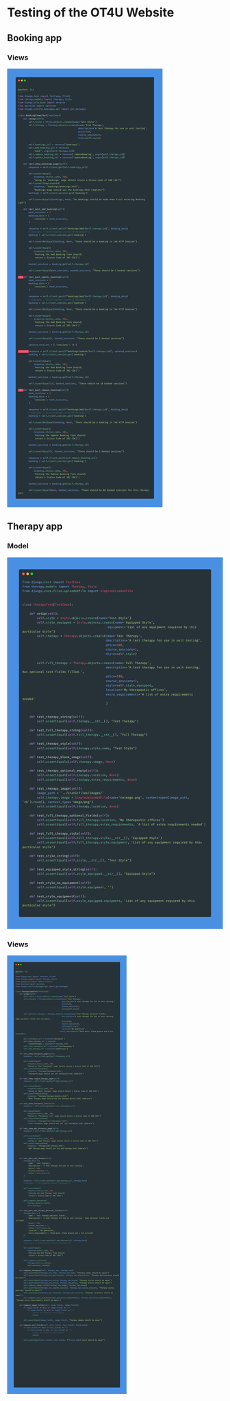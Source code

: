# Testing of the OT4U Website

## Booking app
### Views
![Booking views test](documentation/testing/booking-views.png)

## Therapy app
### Model
![Therapy app Model tests](documentation/testing/therapy-model.png)

### Views
![Therapy app views testing](documentation/testing/therapy-views.png)

